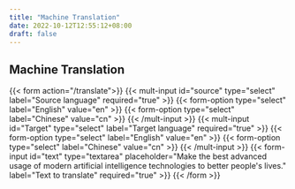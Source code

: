 ```yaml
---
title: "Machine Translation"
date: 2022-10-12T12:55:12+08:00
draft: false
---
```


## Machine Translation


{{< form action="/translate">}}
  {{< mult-input id="source" type="select" label="Source language" required="true" >}}
    {{< form-option type="select" label="English" value="en" >}}
    {{< form-option type="select" label="Chinese" value="cn" >}}
  {{< /mult-input >}}
  {{< mult-input id="Target" type="select" label="Target language" required="true" >}}
    {{< form-option type="select" label="English" value="en" >}}
    {{< form-option type="select" label="Chinese" value="cn" >}}
  {{< /mult-input >}}
  {{< form-input id="text" type="textarea" placeholder="Make the best advanced usage of modern artificial intelligence technologies to better people's lives." label="Text to translate" required="true" >}}
{{< /form >}}
